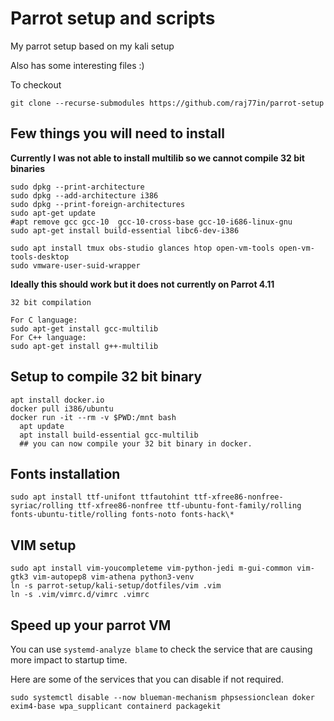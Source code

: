 # Parrot setup and scripts

My parrot setup based on my kali setup

Also has some interesting files :)

To checkout
```
git clone --recurse-submodules https://github.com/raj77in/parrot-setup
```

## Few things you will need to install

**Currently I was not able to install multilib so we cannot compile 32 bit binaries**

```
sudo dpkg --print-architecture
sudo dpkg --add-architecture i386
sudo dpkg --print-foreign-architectures
sudo apt-get update
#apt remove gcc gcc-10  gcc-10-cross-base gcc-10-i686-linux-gnu
sudo apt-get install build-essential libc6-dev-i386

sudo apt install tmux obs-studio glances htop open-vm-tools open-vm-tools-desktop
sudo vmware-user-suid-wrapper
```

**Ideally this should work but it does not currently on Parrot 4.11**

```
32 bit compilation

For C language:
sudo apt-get install gcc-multilib
For C++ language:
sudo apt-get install g++-multilib
```

## Setup to compile 32 bit binary

```
apt install docker.io
docker pull i386/ubuntu
docker run -it --rm -v $PWD:/mnt bash
  apt update
  apt install build-essential gcc-multilib
  ## you can now compile your 32 bit binary in docker.
```

## Fonts installation

```
sudo apt install ttf-unifont ttfautohint ttf-xfree86-nonfree-syriac/rolling ttf-xfree86-nonfree ttf-ubuntu-font-family/rolling fonts-ubuntu-title/rolling fonts-noto fonts-hack\*
```

## VIM setup

```
sudo apt install vim-youcompleteme vim-python-jedi m-gui-common vim-gtk3 vim-autopep8 vim-athena python3-venv
ln -s parrot-setup/kali-setup/dotfiles/vim .vim
ln -s .vim/vimrc.d/vimrc .vimrc
```


## Speed up your parrot VM

You can use `systemd-analyze blame` to check the service that are causing more impact to startup time.

Here are some of the services that you can disable if not required.

```
sudo systemctl disable --now blueman-mechanism phpsessionclean doker exim4-base wpa_supplicant containerd packagekit
```
